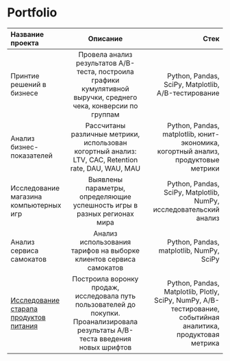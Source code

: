 # Portfolio
| Название проекта | Описание  | Стек |
|:---------------- |:------------:| -------------:|
| Принтие решений в бизнесе         |Провела анализ результатов A/B-теста, построила графики кумулятивной выручки, среднего чека, конверсии по группам    | Python, Pandas, SciPy, Matplotlib, A/B-тестирование        |
| Анализ бизнес-показателей         | Рассчитаны различные метрики, использован когортный анализ: LTV, CAC, Retention rate, DAU, WAU, MAU          | Python, Pandas, matplotlib, юнит-экономика, когортный анализ, продуктовые метрики   |
| Исследование магазина компьютерных игр        | Выявлены параметры, определяющие успешность игры в разных регионах мира          | Python, Pandas, SciPy, Matplotlib, NumPy, исследовательский анализ       |
| Анализ сервиса самокатов       | Анализ использования тарифов на выборке клиентов сервиса самокатов          | Python, Pandas, matplotlib, NumPy, SciPy       |
| [Исследование старапа продуктов питания](https://github.com/whosdatt/Portfolio/tree/main/StartUp)      | Построила воронку продаж, исследовала путь пользователей до покупки. Проанализировала результаты A/B-теста введения новых шрифтов      | Python, Pandas, Matplotlib, Plotly, SciPy, NumPy, A/B-тестирование, событийная аналитика, продуктовая метрика       |
